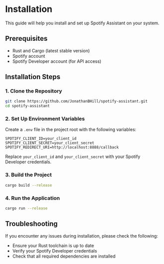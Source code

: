# Installation

This guide will help you install and set up Spotify Assistant on your system.

## Prerequisites

- Rust and Cargo (latest stable version)
- Spotify account
- Spotify Developer account (for API access)

## Installation Steps

### 1. Clone the Repository

```bash
git clone https://github.com/JonathanBHill/spotify-assistant.git
cd spotify-assistant
```

### 2. Set Up Environment Variables

Create a `.env` file in the project root with the following variables:

```
SPOTIFY_CLIENT_ID=your_client_id
SPOTIFY_CLIENT_SECRET=your_client_secret
SPOTIFY_REDIRECT_URI=http://localhost:8888/callback
```

Replace `your_client_id` and `your_client_secret` with your Spotify Developer credentials.

### 3. Build the Project

```bash
cargo build --release
```

### 4. Run the Application

```bash
cargo run --release
```

## Troubleshooting

If you encounter any issues during installation, please check the following:

- Ensure your Rust toolchain is up to date
- Verify your Spotify Developer credentials
- Check that all required dependencies are installed
